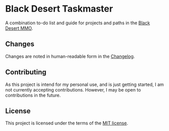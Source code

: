 # Black Desert Taskmaster

A combination to-do list and guide for projects and paths in the [Black Desert MMO][bdo].

## Changes

Changes are noted in human-readable form in the [Changelog][changelog].

## Contributing

As this project is intend for my personal use, and is just getting started, I am not currently accepting contributions. However, I may be open to contributions in the future.

## License

This project is licensed under the terms of the [MIT license][license].

[bdo]: https://www.playblackdesert.com
[license]: ./LICENSE (License)
[changelog]: ./CHANGELOG.md (Changelog)
